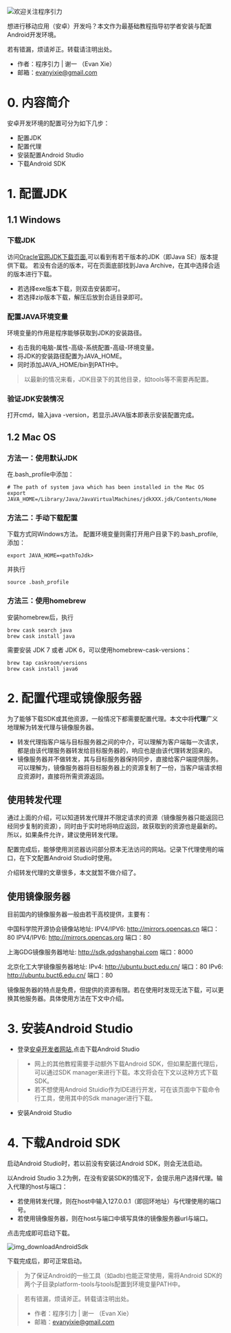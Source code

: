![欢迎关注程序引力](https://upload-images.jianshu.io/upload_images/14342329-acd327916ea5ec23.png?imageMogr2/auto-orient/strip%7CimageView2/2/w/1240)

想进行移动应用（安卓）开发吗？本文作为最基础教程指导初学者安装与配置Android开发环境。

若有错漏，烦请斧正。转载请注明出处。
* 作者：程序引力 | 谢一 （Evan Xie）
* 邮箱：evanyixie@gmail.com

# 0. 内容简介
安卓开发环境的配置可分为如下几步：
* 配置JDK
* 配置代理
* 安装配置Android Studio
* 下载Android SDK

# 1. 配置JDK
## 1.1 Windows
### 下载JDK
访问[Oracle官网JDK下载页面](https://www.oracle.com/technetwork/java/javase/downloads/index.html),可以看到有若干版本的JDK（即Java SE）版本提供下载。
若没有合适的版本，可在页面底部找到Java Archive，在其中选择合适的版本进行下载。

* 若选择exe版本下载，则双击安装即可。
* 若选择zip版本下载，解压后放到合适目录即可。

### 配置JAVA环境变量
环境变量的作用是程序能够获取到JDK的安装路径。
+ 右击我的电脑-属性-高级-系统配置-高级-环境变量。
+ 将JDK的安装路径配置为JAVA_HOME。
+ 同时添加JAVA_HOME/bin到PATH中。
> 以最新的情况来看，JDK目录下的其他目录，如tools等不需要再配置。

### 验证JDK安装情况
打开cmd，输入java -version，若显示JAVA版本即表示安装配置完成。

## 1.2 Mac OS
### 方法一：使用默认JDK
在.bash_profile中添加：
```
# The path of system java which has been installed in the Mac OS
export JAVA_HOME=/Library/Java/JavaVirtualMachines/jdkXXX.jdk/Contents/Home
```

### 方法二：手动下载配置
下载方式同Windows方法。
配置环境变量则需打开用户目录下的.bash_profile,添加：
```
export JAVA_HOME=<pathToJdk>
```
并执行
```
source .bash_profile
```

### 方法三：使用homebrew
安装homebrew后，执行
```
brew cask search java
brew cask install java
```
需要安装 JDK 7 或者 JDK 6，可以使用homebrew-cask-versions：
```
brew tap caskroom/versions
brew cask install java6
```



# 2. 配置代理或镜像服务器
为了能够下载SDK或其他资源，一般情况下都需要配置代理。本文中将**代理**广义地理解为转发代理与镜像服务器。
* 转发代理指客户端与目标服务器之间的中介，可以理解为客户端每一次请求，都是由该代理服务器转发给目标服务器的，响应也是由该代理转发回来的。
* 镜像服务器并不做转发，其与目标服务器保持同步，直接给客户端提供服务。可以理解为，镜像服务器将目标服务器上的资源复制了一份，当客户端请求相应资源时，直接将所需资源返回。

## 使用转发代理
通过上面的介绍，可以知道转发代理并不限定请求的资源（镜像服务器只能返回已经同步复制的资源），同时由于实时地将响应返回，故获取到的资源也是最新的。所以，如果条件允许，建议使用转发代理。

配置完成后，能够使用浏览器访问部分原本无法访问的网站。记录下代理使用的端口，在下文配置Android Studio时使用。

介绍转发代理的文章很多，本文就暂不做介绍了。


## 使用镜像服务器
目前国内的镜像服务器一般由若干高校提供，主要有：

中国科学院开源协会镜像站地址:
IPV4/IPV6: http://mirrors.opencas.cn 端口：80
IPV4/IPV6: http://mirrors.opencas.org 端口：80

上海GDG镜像服务器地址:
http://sdk.gdgshanghai.com 端口：8000

北京化工大学镜像服务器地址:
IPv4: http://ubuntu.buct.edu.cn/ 端口：80
IPv6: http://ubuntu.buct6.edu.cn/ 端口：80

镜像服务器的特点是免费，但提供的资源有限。若在使用时发现无法下载，可以更换其他服务器。具体使用方法在下文中介绍。

# 3. 安装Android Studio
* 登录[安卓开发者网站](https://developer.android.com/studio/),点击下载Android Studio
> * 网上的其他教程需要手动额外下载Android SDK，但如果配置代理后，可以通过SDK manager来进行下载。本文将会在下文以这种方式下载SDK。
> * 若不想使用Android Stuidio作为IDE进行开发，可在该页面中下载命令行工具，使用其中的Sdk manager进行下载。

* 安装Android Studio

# 4. 下载Android SDK
启动Android Studio时，若以前没有安装过Android SDK，则会无法启动。

以Android Studio 3.2为例，在没有安装SDK的情况下，会提示用户选择代理。输入代理的host与端口：
* 若使用转发代理，则在host中输入127.0.0.1（即回环地址）与代理使用的端口号。
* 若使用镜像服务器，则在host与端口中填写具体的镜像服务器url与端口。

点击完成即可启动下载。

![img_downloadAndroidSdk](http://upload-images.jianshu.io/upload_images/14342329-47b2421640cd9a94.png?imageMogr2/auto-orient/strip%7CimageView2/2/w/1240)

下载完成后，即可正常启动。

> 为了保证Android的一些工具（如adb)也能正常使用，需将Android SDK的两个子目录platform-tools与tools配置到环境变量PATH中。

> 若有错漏，烦请斧正。转载请注明出处。
> * 作者：程序引力 | 谢一 （Evan Xie）
> * 邮箱：evanyixie@gmail.com
